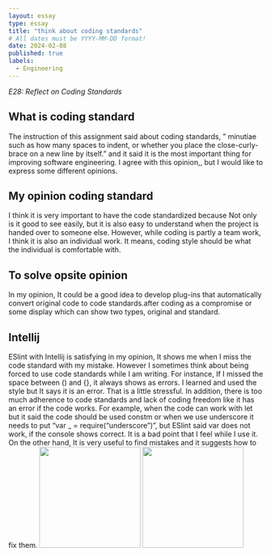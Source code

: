```yaml
---
layout: essay
type: essay
title: "think about coding standards"
# All dates must be YYYY-MM-DD format!
date: 2024-02-08
published: true
labels:
  - Engineering
---
```

*E28: Reflect on Coding Standards*

## What is coding standard 

The instruction of this assignment said about coding standards, ” minutiae such as how many spaces to indent, or whether you place the close-curly-brace on a new line by itself.” and it said it is the most important thing for improving software engineering. I agree with this opinion,, but I would like to express some different opinions.

## My opinion  coding standard 

I think it is very important to have the code standardized because Not only is it good to see easily, but it is also easy to understand when the project is handed over to someone else. However, while coding is partly a team work, I think it is also an individual work. It means, coding style should be what the individual is comfortable with.

## To solve opsite opinion

In my opinion, It could be a good idea to develop plug-ins that automatically convert original code to code standards.after coding as a compromise or some display which can show two types, original and standard.

## Intellij

ESlint with Intellij is satisfying in my opinion, It shows me when I miss the code standard with my mistake. However I sometimes think about being forced to use code standards while I am writing. For instance, If I missed the space between () and {}, it always shows as errors. I learned and used the style but It says it is an error. That is a little stressful. In addition, there is too much adherence to code standards and lack of coding freedom like it has an error if the code works. For example, when the code can work with let but it said the code should be used constm or when we use underscore it needs to put “var _ = require(“underscore”)”, but ESlint said var does not work, if the console shows correct.
It is a bad point that I feel while I use it. On the other hand, It is very useful to find mistakes and it  suggests how to fix them. 
<img width="200px" class="rounded float-start pe-4" src="../img/errorexample.jpg">
<img width="200px" class="rounded float-start pe-4" src="../img/errorexample2.jpg">
